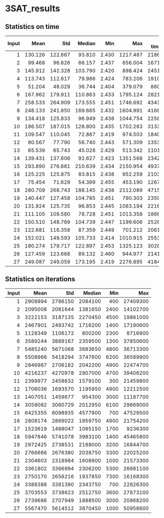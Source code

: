 # 3SAT_results
## Statistics on time 
| Input | Mean | Std | Median | Min | Max | Total time (m)|
| -----: | -----:| ----: |  -----: | -----: | -----: | ----: |
| 1 |    130.126  |    122.667  |     93.810  |      2.430  |   1217.487  |   2186.108 |
| 2 |     99.468  |     96.626  |     66.157  |      2.437  |    656.004  |   1671.059 |
| 3 |    145.912  |    142.328  |    103.790  |      2.420  |    898.424  |   2451.321 |
| 4 |    113.743  |    112.617  |     79.986  |      2.424  |    783.206  |   1910.886 |
| 5 |     51.204  |     48.029  |     36.744  |      2.404  |    379.079  |    860.222 |
| 6 |    167.962  |    179.911  |    110.863  |      2.433  |   1795.124  |   2821.764 |
| 7 |    258.533  |    264.909  |    173.555  |      2.451  |   1746.692  |   4343.361 |
| 8 |    248.133  |    241.850  |    169.665  |      2.432  |   1604.991  |   4168.635 |
| 9 |    134.418  |    125.833  |     96.949  |      2.438  |   1044.754  |   2258.229 |
| 10 |    186.507  |    187.015  |    128.800  |      2.435  |   1702.263  |   3133.320 |
| 11 |    109.547  |    110.045  |     72.887  |      2.419  |    974.503  |   1840.388 |
| 12 |     80.567  |     77.790  |     56.740  |      2.443  |    571.309  |   1353.533 |
| 13 |     65.539  |     65.743  |     45.028  |      2.429  |    513.342  |   1101.053 |
| 14 |    139.431  |    137.606  |     92.627  |      2.423  |   1351.568  |   2342.448 |
| 15 |    293.890  |    276.681  |    210.639  |      2.434  |   2150.954  |   4937.349 |
| 16 |    125.225  |    125.875  |     83.815  |      2.438  |    952.259  |   2103.785 |
| 17 |     75.454  |     71.629  |     54.399  |      2.455  |    453.190  |   1267.621 |
| 18 |    280.709  |    268.743  |    188.145  |      2.438  |   2112.089  |   4715.904 |
| 19 |    140.447  |    127.458  |    104.785  |      2.451  |    790.303  |   2359.510 |
| 20 |    131.924  |    125.735  |     96.853  |      2.445  |   1063.194  |   2216.318 |
| 21 |    111.105  |    109.580  |     78.728  |      2.451  |   1013.358  |   1866.571 |
| 22 |    150.510  |    148.769  |    104.739  |      2.447  |   1199.606  |   2528.565 |
| 23 |    122.681  |    116.358  |     87.359  |      2.449  |    701.212  |   2061.036 |
| 24 |    152.021  |    149.593  |    105.733  |      2.414  |   1010.915  |   2553.958 |
| 25 |    180.274  |    179.717  |    122.897  |      2.453  |   1325.123  |   3028.606 |
| 26 |    127.459  |    123.668  |     89.132  |      2.460  |    944.977  |   2141.307 |
| 27 |    249.087  |    249.059  |    173.195  |      2.419  |   2276.895  |   4184.665 |
## Statistics on iterations 
| Input | Mean | Std | Median | Min | Max |
| -----: | -----:| ----: |  -----: | -----: | -----: |
| 1 |    2908994  |    2786150  |    2084100  |        400  |   27409300 |
| 2 |    2095008  |    2081644  |    1381650  |       2400  |   14102700 |
| 3 |    3222153  |    3187135  |    2270450  |       4500  |   19861000 |
| 4 |    2467901  |    2493742  |    1716200  |       1400  |   17190600 |
| 5 |    1128349  |    1106172  |     800200  |       2300  |    8716900 |
| 6 |    3589244  |    3889167  |    2359500  |       1300  |   37850600 |
| 7 |    5485240  |    5671068  |    3683650  |       4800  |   36713300 |
| 8 |    5508966  |    5418294  |    3747600  |       6200  |   36589900 |
| 9 |    2846987  |    2706182  |    2042200  |       4900  |   22474700 |
| 10 |    4216237  |    4270978  |    2907000  |       4700  |   39406200 |
| 11 |    2399977  |    2458632  |    1579100  |        300  |   21459800 |
| 12 |    1706036  |    1693570  |    1195950  |       4900  |   12212500 |
| 13 |    1407051  |    1459677  |     954300  |       3000  |   11187700 |
| 14 |    3058082  |    3060729  |    2012950  |       6100  |   29669000 |
| 15 |    6425355  |    6098935  |    4577900  |        700  |   47529500 |
| 16 |    2808174  |    2869022  |    1859750  |       4900  |   21754200 |
| 17 |    1523619  |    1488047  |    1085150  |       1700  |    9236300 |
| 18 |    5947846  |    5741078  |    3983100  |       1400  |   45465800 |
| 19 |    2972425  |    2738531  |    2188000  |       3200  |   16844700 |
| 20 |    2766666  |    2676380  |    2038750  |       3300  |   22025200 |
| 21 |    2304603  |    2318984  |    1608900  |       1000  |   21573300 |
| 22 |    3361802  |    3366994  |    2306200  |       5300  |   26681100 |
| 23 |    2750170  |    2656216  |    1937850  |       7300  |   16168300 |
| 24 |    3388388  |    3381390  |    2343750  |        700  |   22826300 |
| 25 |    3703553  |    3738623  |    2512750  |       3600  |   27873100 |
| 26 |    2739686  |    2707949  |    1888500  |       3000  |   20868200 |
| 27 |    5567470  |    5614512  |    3870450  |       1000  |   50958600 |
